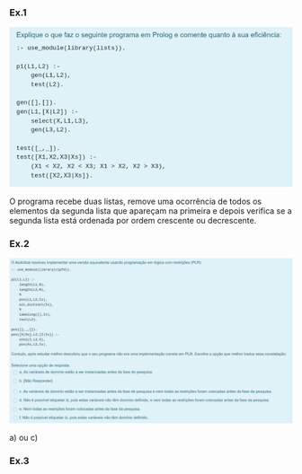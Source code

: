 ### Ex.1
![](ex1.png)

O programa recebe duas listas, remove uma ocorrência de todos os elementos da segunda lista que apareçam na primeira e depois verifica se a segunda lista está ordenada por ordem crescente ou decrescente.

### Ex.2
![](ex2.png)

a) ou c)

### Ex.3

